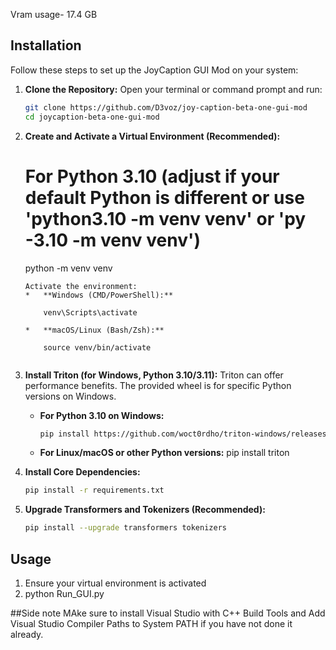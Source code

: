 Vram usage- 17.4 GB

## Installation

Follow these steps to set up the JoyCaption GUI Mod on your system:

1.  **Clone the Repository:**
    Open your terminal or command prompt and run:
    ```bash
    git clone https://github.com/D3voz/joy-caption-beta-one-gui-mod
    cd joycaption-beta-one-gui-mod
    ```
2.  **Create and Activate a Virtual Environment (Recommended):**

    # For Python 3.10 (adjust if your default Python is different or use 'python3.10 -m venv venv' or 'py -3.10 -m venv venv')
    python -m venv venv
    ```
    Activate the environment:
    *   **Windows (CMD/PowerShell):**
       
        venv\Scripts\activate
        
    *   **macOS/Linux (Bash/Zsh):**
        
        source venv/bin/activate
      
3.  **Install Triton (for Windows, Python 3.10/3.11):**
    Triton can offer performance benefits. The provided wheel is for specific Python versions on Windows.
    *   **For Python 3.10 on Windows:**
        ```bash
        pip install https://github.com/woct0rdho/triton-windows/releases/download/v3.1.0-windows.post8/triton-3.1.0-cp310-cp310-win_amd64.whl
    *   **For Linux/macOS or other Python versions:**
        pip install triton
4.  **Install Core Dependencies:**
    ```bash
    pip install -r requirements.txt
    ```

5.  **Upgrade Transformers and Tokenizers (Recommended):**
    ```bash
    pip install --upgrade transformers tokenizers
    ```

## Usage

1.  Ensure your virtual environment is activated
2.  python Run_GUI.py


##Side note
MAke sure to install  Visual Studio with C++ Build Tools  and Add Visual Studio Compiler Paths to System PATH if you have not done it already. 
   
